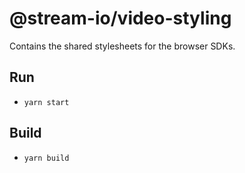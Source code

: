 # @stream-io/video-styling

Contains the shared stylesheets for the browser SDKs.

## Run

- `yarn start`

## Build

- `yarn build`
